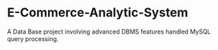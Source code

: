 # E-Commerce-Analytic-System
A Data Base project involving advanced DBMS features handled MySQL query processing.
